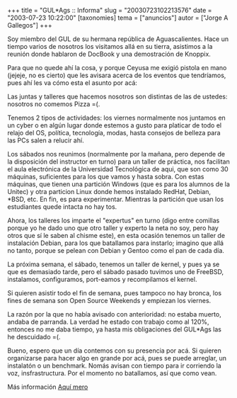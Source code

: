 +++
title = "GUL*Ags :: Informa"
slug = "20030723102213576"
date = "2003-07-23 10:22:00"
[taxonomies]
tema = ["anuncios"]
autor = ["Jorge A Gallegos"]
+++

Soy miembro del GUL de su hermana república de Aguascalientes. Hace un
tiempo varios de nosotros los visitamos allá en su tierra, asistimos a
la reunión donde hablaron de DocBook y una demostración de Knoppix.

Para que no quede ahí la cosa, y porque Ceyusa me exigió pistola en mano
(jejeje, no es cierto) que les avisara acerca de los eventos que
tendríamos, pues ahí les va cómo esta el asunto por acá:

<!-- more -->
Las juntas y talleres que hacemos nosotros son distintas de las de
ustedes: nosotros no comemos Pizza =(.

Tenemos 2 tipos de actividades: los viernes normalmente nos juntamos en
un cyber o en algún lugar donde estemos a gusto para platicar de todo el
relajo del OS, política, tecnología, modas, hasta consejos de belleza
para las PCs salen a relucir ahí.

Los sábados nos reunimos (normalmente por la mañana, pero depende de la
disposición del instructor en turno) para un taller de práctica, nos
facilitan el aula electrónica de la Universidad Tecnológica de aqui, que
son como 30 máquinas, suficientes para los que vamos y hasta sobra. Con
estas máquinas, que tienen una partición Windows (que es para los
alumnos de la Unitec) y otra particion Linux donde hemos instalado
RedHat, Debian, \*BSD, etc. En fin, es para experimentar. Mientras la
partición que usan los estudiantes quede intacta no hay tos.

Ahora, los talleres los imparte el "expertus" en turno (digo entre
comillas porque yo he dado uno que otro taller y experto la neta no soy,
pero hay otros que sí le saben al chisme este), en esta ocasión tenemos
un taller de instalación Debian, para los que batallamos para instarlo;
imagino que allá no tanto, porque se pelean con Debian y Gentoo como el
pan de cada día.

La próxima semana, el sábado, tenemos un taller de kernel, y pues ya se
que es demasiado tarde, pero el sábado pasado tuvimos uno de FreeBSD,
instalamos, configuramos, port-eamos y recompilamos el kernel.

Si quieren asistir todo el fin de semana, pues tampoco no hay bronca,
los fines de semana son Open Source Weekends y empiezan los viernes.

La razón por la que no había avisado con anterioridad: no estaba muerto,
andaba de parranda. La verdad he estado con trabajo como al 120%,
entonces no me daba tiempo, ya hasta mis obligaciones del GUL\*Ags las
he descuidado =(.

Bueno, espero que un día contemos con su presencia por acá. Si quieren
organizarse para hacer algo en grande por acá, pues se puede arreglar,
un instalatón o un benchmark. Nomás avisan con tiempo para ir corriendo
la voz, insfrastructura. Por el momento no batallamos, así que como
vean.

Más información [Aquí mero](http://gulags.homelinux.org)

